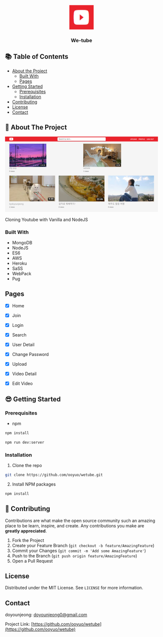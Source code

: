
<!--
*** Thanks for checking out this README Template. If you have a suggestion that would
*** make this better, please fork the repo and create a pull request or simply open
*** an issue with the tag "enhancement".
*** Thanks again! Now go create something AMAZING! :D
-->





<!-- PROJECT SHIELDS -->
<!--
*** I'm using markdown "reference style" links for readability.
*** Reference links are enclosed in brackets [ ] instead of parentheses ( ).
*** See the bottom of this document for the declaration of the reference variables
*** for contributors-url, forks-url, etc. This is an optional, concise syntax you may use.
*** https://www.markdownguide.org/basic-syntax/#reference-style-links
-->

<!-- PROJECT LOGO -->
<br />

<p align="center">
  <a href="https://https://github.com/ooyuo/wetube">
    <img src="./assets/images/logo.png" alt="Logo" width="80" height="80">
  </a>

  <h3 align="center">We-tube</h3>





<!-- TABLE OF CONTENTS -->

## 📚 Table of Contents

* [About the Project](#about-the-project)
  * [Built With](#built-with)
  * [Pages](#Pages)
* [Getting Started](#getting-started)
  * [Prerequisites](#prerequisites)
  * [Installation](#installation)
* [Contributing](#contributing)
* [License](#license)
* [Contact](#contact)



<!-- ABOUT THE PROJECT -->

## 🧐 About The Project

![wetube](./assets/images/screenshot.png)

Cloning Youtube with Vanilla and NodeJS



### Built With

* MongoDB
* NodeJS
* ES6
* AWS
* Heroku
* SaSS
* WebPack
* Pug


## Pages

- [x] Home
- [x] Join
- [x] Login
- [x] Search
- [x] User Detail
- [x] Change Password
- [x] Upload
- [x] Video Detail
- [x] Edit Video


<!-- GETTING STARTED -->

## 😎 Getting Started

### Prerequisites

* npm

```sh
npm install
```

```sh
npm run dev:server
```

### Installation

1. Clone the repo

```sh
git clone https://github.com/ooyuo/wetube.git
```

2. Install NPM packages

```sh
npm install
```



<!-- CONTRIBUTING -->

## 🚀 Contributing

Contributions are what make the open source community such an amazing place to be learn, inspire, and create. Any contributions you make are **greatly appreciated**.

1. Fork the Project
2. Create your Feature Branch (`git checkout -b feature/AmazingFeature`)
3. Commit your Changes (`git commit -m 'Add some AmazingFeature'`)
4. Push to the Branch (`git push origin feature/AmazingFeature`)
5. Open a Pull Request



<!-- LICENSE -->

## License

Distributed under the MIT License. See `LICENSE` for more information.



<!-- CONTACT -->

## Contact

doyounjeong: doyounjeong0@gmail.com

Project Link: [https://github.com/ooyuo/wetube](https://github.com/ooyuo/wetube)



<!-- MARKDOWN LINKS & IMAGES -->
<!-- https://www.markdownguide.org/basic-syntax/#reference-style-links -->

[linkedin-url]: https://linkedin.com/in/othneildrew

